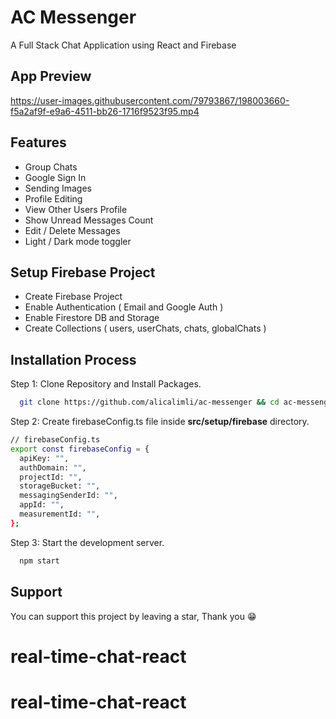 # AC Messenger

A Full Stack Chat Application using React and Firebase

## App Preview

https://user-images.githubusercontent.com/79793867/198003660-f5a2af9f-e9a6-4511-bb26-1716f9523f95.mp4

## Features

- Group Chats
- Google Sign In
- Sending Images
- Profile Editing
- View Other Users Profile
- Show Unread Messages Count
- Edit / Delete Messages
- Light / Dark mode toggler

## Setup Firebase Project

- Create Firebase Project
- Enable Authentication ( Email and Google Auth )
- Enable Firestore DB and Storage
- Create Collections ( users, userChats, chats, globalChats )

## Installation Process

Step 1: Clone Repository and Install Packages.

```bash
  git clone https://github.com/alicalimli/ac-messenger && cd ac-messenger && npm install
```

Step 2: Create firebaseConfig.ts file inside **src/setup/firebase** directory.

```bash
// firebaseConfig.ts
export const firebaseConfig = {
  apiKey: "",
  authDomain: "",
  projectId: "",
  storageBucket: "",
  messagingSenderId: "",
  appId: "",
  measurementId: "",
};

```

Step 3: Start the development server.

```bash
  npm start
```

## Support

You can support this project by leaving a star, Thank you 😁

# real-time-chat-react
# real-time-chat-react
